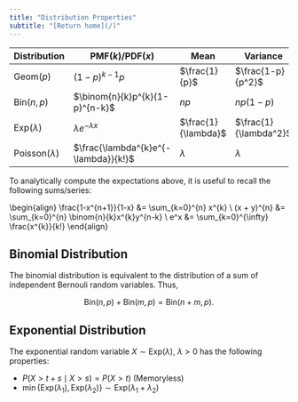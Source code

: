 ```yaml
---
title: "Distribution Properties"
subtitle: "[Return home](/)"
---
```


| Distribution              | PMF$(k)$/PDF$(x)$                    | Mean                | Variance              |
|---------------------------|--------------------------------------|---------------------|-----------------------|
| $\mbox{Geom}(p)$          | $(1-p)^{k-1}p$                       | $\frac{1}{p}$       | $\frac{1-p}{p^2}$     |
| $\mbox{Bin}(n, p)$        | $\binom{n}{k}p^{k}(1-p)^{n-k}$       | $np$                | $np(1-p)$             |
| $\mbox{Exp}(\lambda)$     | $\lambda e^{-\lambda x}$             | $\frac{1}{\lambda}$ | $\frac{1}{\lambda^2}$ |
| $\mbox{Poisson}(\lambda)$ | $\frac{\lambda^{k}e^{-\lambda}}{k!}$ | $\lambda$           | $\lambda$             |

To analytically compute the expectations above,
it is useful to recall the following sums/series:

\begin{align}
\frac{1-x^{n+1}}{1-x} &= \sum_{k=0}^{n} x^{k} \\
(x + y)^{n} &= \sum_{k=0}^{n} \binom{n}{k}x^{k}y^{n-k} \\
e^x &= \sum_{k=0}^{\infty} \frac{x^{k}}{k!}
\end{align}

## Binomial Distribution

The binomial distribution is equivalent to the
distribution of a sum of independent Bernouli random variables. Thus,

$$\mbox{Bin}(n, p) + \mbox{Bin}(m, p) = \mbox{Bin}(n + m, p).$$

## Exponential Distribution

The exponential random variable $X\sim \mbox{Exp}(\lambda)$, $\lambda > 0$ has the following properties:

- $P(X > t + s \mid X > s) = P(X > t)$ (Memoryless)
- $\min\{\mbox{Exp}(\lambda_1), \mbox{Exp}(\lambda_2)\} \sim \mbox{Exp}(\lambda_1 + \lambda_2)$
